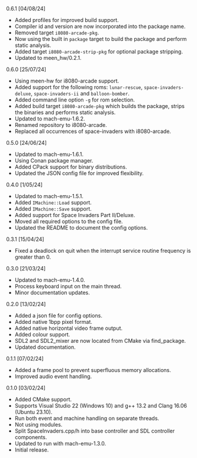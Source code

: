 0.6.1 [04/08/24]
* Added profiles for improved build support.
* Compiler id and version are now incorporated
  into the package name.
* Removed target `i8080-arcade-pkg`.
* Now using the built in `package` target to
  build the package and perform static analysis.
* Added target `i8080-arcade-strip-pkg` for
  optional package stripping.
* Updated to meen_hw/0.2.1.

0.6.0 [25/07/24]
* Using meen-hw for i8080-arcade support.
* Added support for the following roms: `lunar-rescue`,
  `space-invaders-deluxe`, `space-invaders-ii` and
  `balloon-bomber`.
* Added command line option `-g` for rom selection.
* Added build target `i8080-arcade-pkg` which builds the
  package, strips the binaries and performs static
  analysis.
* Updated to mach-emu-1.6.2.
* Renamed repository to i8080-arcade.
* Replaced all occurrences of space-invaders with
  i8080-arcade.

0.5.0 [24/06/24]
* Updated to mach-emu-1.6.1.
* Using Conan package manager.
* Added CPack support for binary distributions.
* Updated the JSON config file for improved flexibility.

0.4.0 [1/05/24]
* Updated to mach-emu-1.5.1.
* Added `IMachine::Load` support.
* Added `IMachine::Save` support.
* Added support for Space Invaders Part II/Deluxe.
* Moved all required options to the config file.
* Updated the README to document the config options.

0.3.1 [15/04/24]
* Fixed a deadlock on quit when the interrupt service routine
  frequency is greater than 0.

0.3.0 [21/03/24]
* Updated to mach-emu-1.4.0.
* Process keyboard input on the main thread.
* Minor documentation updates.

0.2.0 [13/02/24]
* Added a json file for config options.
* Added native 1bpp pixel format.
* Added native horizontal video frame output.
* Added colour support.
* SDL2 and SDL2_mixer are now located from CMake
  via find_package.
* Updated documentation.

0.1.1 [07/02/24]
* Added a frame pool to prevent superfluous memory
  allocations.
* Improved audio event handling.

0.1.0 [03/02/24]
* Added CMake support.
* Supports Visual Studio 22 (Windows 10) and
  g++ 13.2 and Clang 16.06 (Ubuntu 23.10).
* Run both event and machine handling on separate threads.
* Not using modules.
* Split SpaceInvaders.cpp/h into base controller and
  SDL controller components.
* Updated to run with mach-emu-1.3.0.
* Initial release.
